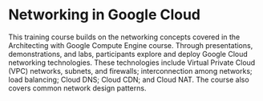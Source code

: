 # Networking in Google Cloud


This training course builds on the networking concepts covered in the Architecting with Google Compute Engine course. Through presentations, demonstrations, and labs, participants explore and deploy Google Cloud networking technologies. These technologies include Virtual Private Cloud (VPC) networks, subnets, and firewalls; interconnection among networks; load balancing; Cloud DNS; Cloud CDN; and Cloud NAT. The course also covers common network design patterns.


